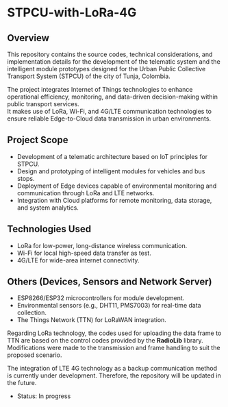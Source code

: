 # STPCU-with-LoRa-4G


## Overview

This repository contains the source codes, technical considerations, and implementation details for the development of the telematic system and the intelligent module prototypes designed for the Urban Public Collective Transport System (STPCU) of the city of Tunja, Colombia.

The project integrates Internet of Things technologies to enhance operational efficiency, monitoring, and data-driven decision-making within public transport services.  
It makes use of LoRa, Wi-Fi, and 4G/LTE communication technologies to ensure reliable Edge-to-Cloud data transmission in urban environments.

## Project Scope

- Development of a telematic architecture based on IoT principles for STPCU.
- Design and prototyping of intelligent modules for vehicles and bus stops.
- Deployment of Edge devices capable of environmental monitoring and communication through LoRa and LTE networks.
- Integration with Cloud platforms for remote monitoring, data storage, and system analytics.

## Technologies Used

- LoRa for low-power, long-distance wireless communication.
- Wi-Fi for local high-speed data transfer as test.
- 4G/LTE for wide-area internet connectivity.

## Others (Devices, Sensors and Network Server)

- ESP8266/ESP32 microcontrollers for module development.
- Environmental sensors (e.g., DHT11, PMS7003) for real-time data collection.
- The Things Network (TTN) for LoRaWAN integration.

Regarding LoRa technology, the codes used for uploading the data frame to TTN are based on the control codes provided by the **RadioLib** library. Modifications were made to the transmission and frame handling to suit the proposed scenario.

The integration of LTE 4G technology as a backup communication method is currently under development. Therefore, the repository will be updated in the future.

- Status: In progress


